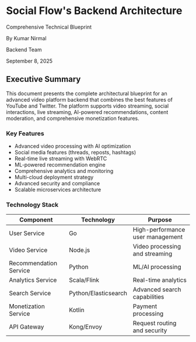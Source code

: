 ﻿# Social Flow's Backend Architecture

Comprehensive Technical Blueprint

By Kumar Nirmal

Backend Team

September 8, 2025

## Executive Summary

This document presents the complete architectural blueprint for an advanced video platform backend that combines the best features of YouTube and Twitter. The platform supports video streaming, social interactions, live streaming, AI-powered recommendations, content moderation, and comprehensive monetization features.

### Key Features

- Advanced video processing with AI optimization
- Social media features (threads, reposts, hashtags)
- Real-time live streaming with WebRTC
- ML-powered recommendation engine
- Comprehensive analytics and monitoring
- Multi-cloud deployment strategy
- Advanced security and compliance
- Scalable microservices architecture

### Technology Stack

| Component | Technology | Purpose |
| --- | --- | --- |
| User Service | Go | High-performance user management |
| Video Service | Node.js | Video processing and streaming |
| Recommendation Service | Python | ML/AI processing |
| Analytics Service | Scala/Flink | Real-time analytics |
| Search Service | Python/Elasticsearch | Advanced search capabilities |
| Monetization Service | Kotlin | Payment processing |
| API Gateway | Kong/Envoy | Request routing and security |
